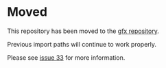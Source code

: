 # Moved

This repository has been moved to the [gfx repository](https://github.com/azul3d/gfx).

Previous import paths will continue to work properly.

Please see [issue 33](https://github.com/azul3d/issues/issues/33) for more information.
